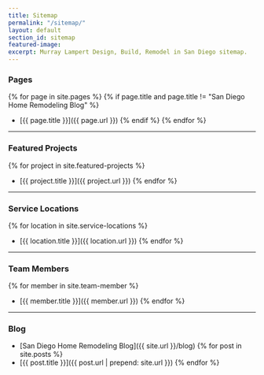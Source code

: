 ```yaml
---
title: Sitemap
permalink: "/sitemap/"
layout: default
section_id: sitemap
featured-image: 
excerpt: Murray Lampert Design, Build, Remodel in San Diego sitemap.
---
```


### Pages

{% for page in site.pages %}
  {% if page.title and page.title != "San Diego Home Remodeling Blog" %}
  - [{{ page.title }}]({{ page.url }})
  {% endif %}
{% endfor %}

---

### Featured Projects

{% for project in site.featured-projects %}
- [{{ project.title }}]({{ project.url }})
{% endfor %}

---

### Service Locations

{% for location in site.service-locations %}
- [{{ location.title }}]({{ location.url }})
{% endfor %}

---

### Team Members

{% for member in site.team-member %}
- [{{ member.title }}]({{ member.url }})
{% endfor %}

---

### Blog

- [San Diego Home Remodeling Blog]({{ site.url }}/blog)
{% for post in site.posts %}
- [{{ post.title }}]({{ post.url | prepend: site.url }})
{% endfor %}
